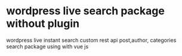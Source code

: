 # wordpress live search package without plugin
wordpress live instant search custom rest api post,author, categories search  package  using with vue js



